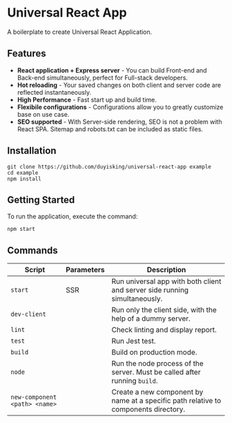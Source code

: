 # Universal React App
A boilerplate to create Universal React Application.

## Features
- **React application + Express server** - You can build Front-end and Back-end simultaneously, perfect for Full-stack developers.
- **Hot reloading** - Your saved changes on both client and server code are reflected instantaneously.
- **High Performance** - Fast start up and build time.
- **Flexibile configurations** - Configurations allow you to greatly customize base on use case.
- **SEO supported** - With Server-side rendering, SEO is not a problem with React SPA. Sitemap and robots.txt can be included as static files.


## Installation
```
git clone https://github.com/duyisking/universal-react-app example
cd example
npm install
```

## Getting Started
To run the application, execute the command:
```
npm start
```

## Commands
| Script | Parameters | Description | 
| ------ | ---------- | ----------- |
| `start` | SSR | Run universal app with both client and server side running simultaneously. |
| `dev-client` | | Run only the client side, with the help of a dummy server. |
| `lint` | | Check linting and display report. |
| `test` | | Run Jest test. |
| `build` | | Build on production mode. |
| `node` | | Run the node process of the server. Must be called after running `build`. |
| `new-component <path> <name>` | | Create a new component by name at a specific path relative to components directory. |
